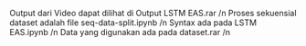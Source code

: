 Output dari Video dapat dilihat di Output LSTM EAS.rar /n
Proses sekuensial dataset adalah file seq-data-split.ipynb /n
Syntax ada pada LSTM EAS.ipynb /n
Data yang digunakan ada pada dataset.rar  /n
